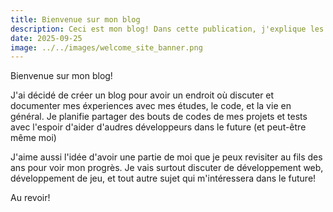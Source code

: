 ```yaml
---
title: Bienvenue sur mon blog
description: Ceci est mon blog! Dans cette publication, j'explique les raisons qui m'ont poussées à créer un blog.
date: 2025-09-25
image: ../../images/welcome_site_banner.png
---
```


Bienvenue sur mon blog!

J'ai décidé de créer un blog pour avoir un endroit où discuter et documenter mes éxperiences avec mes études, le code, et la vie en général.
Je planifie partager des bouts de codes de mes projets et tests avec l'espoir d'aider d'audres développeurs dans le future (et peut-être même moi)

J'aime aussi l'idée d'avoir une partie de moi que je peux revisiter au fils des ans pour voir mon progrès. Je vais surtout discuter de développement web, développement de jeu, et tout autre sujet qui m'intéressera dans le future!

Au revoir!